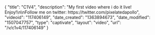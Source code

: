 {
    "title": "C1V4",
    "description": "My first video where i do it live!   Enjoy!\n\nFollow me on twitter: https:\/\/twitter.com\/pixelatedapollo",
    "videoid": "117406149",
    "date_created": "1363894673",
    "date_modified": "1507047757",
    "type": "captivate",
    "layout": "video",
    "url": "\/v\/c1v4\/117406149"
}
